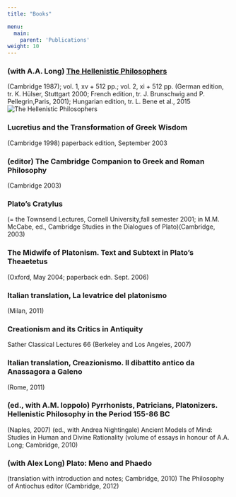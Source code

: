 ```yaml
---
title: "Books"

menu:
  main:
    parent: 'Publications'
weight: 10
---
```


### (with A.A. Long) [The Hellenistic Philosophers](http://www.cambridge.org/catalogue/catalogue.asp?isbn=0521275563)
(Cambridge 1987); vol. 1, xv + 512 pp.; vol. 2, xi + 512 pp. (German edition, tr. K. Hülser, Stuttgart 2000; French edition, tr. J. Brunschwig and P. Pellegrin,Paris, 2001); Hungarian edition, tr. L. Bene et al., 2015
![The Hellenistic Philosophers](../bookcovers/LS.gif)

### Lucretius and the Transformation of Greek Wisdom
(Cambridge 1998)
paperback edition, September 2003


### (editor) The Cambridge Companion to Greek and Roman Philosophy
(Cambridge 2003)


### Plato’s Cratylus
(= the Townsend Lectures, Cornell University,fall semester 2001; in M.M. McCabe, ed., Cambridge Studies in the Dialogues of Plato)(Cambridge, 2003)


### The Midwife of Platonism. Text and Subtext in Plato’s Theaetetus
(Oxford, May 2004; paperback edn. Sept. 2006)


### Italian translation, La levatrice del platonismo
(Milan, 2011)


### Creationism and its Critics in Antiquity
Sather Classical Lectures 66
(Berkeley and Los Angeles, 2007)


### Italian translation, Creazionismo. Il dibattito antico da Anassagora a Galeno
(Rome, 2011)


### (ed., with A.M. Ioppolo) Pyrrhonists, Patricians, Platonizers. Hellenistic Philosophy in the Period 155-86 BC
(Naples, 2007)
(ed., with Andrea Nightingale) Ancient Models of Mind: Studies in Human and Divine Rationality
(volume of essays in honour of A.A. Long; Cambridge, 2010)


### (with Alex Long) Plato: Meno and Phaedo
(translation with introduction and notes; Cambridge, 2010)
The Philosophy of Antiochus
editor (Cambridge, 2012)
